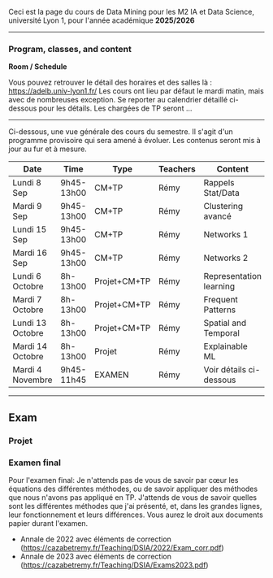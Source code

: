 
Ceci est la page du cours de Data Mining pour les M2 IA et Data Science, université Lyon 1, pour l'année académique **2025/2026**

-----

### Program, classes, and content

**Room / Schedule** 

Vous pouvez retrouver le détail des horaires et des salles là : https://adelb.univ-lyon1.fr/
Les cours ont lieu par défaut le mardi matin, mais avec de nombreuses exception. Se reporter au calendrier détaillé ci-dessous pour les détails. Les chargées de TP seront ...

----

Ci-dessous, une vue générale des cours du semestre. Il s'agit d'un programme provisoire qui sera amené à évoluer.
Les contenus seront mis à jour au fur et à mesure.

| Date | Time       | Type        | Teachers | Content |
|-----------|-------------|-------------|------------|------------|
| Lundi 8 Sep   | 9h45-13h00     | CM+TP          | Rémy       | Rappels Stat/Data |
| Mardi 9 Sep   | 9h45-13h00     | CM+TP          | Rémy       | Clustering avancé |
| Lundi 15 Sep  | 9h45-13h00     | CM+TP          | Rémy       | Networks 1 |
| Mardi 16 Sep   | 9h45-13h00     | CM+TP          | Rémy       | Networks 2 |
| Lundi 6 Octobre   | 8h-13h00     | Projet+CM+TP          | Rémy       | Representation learning |
| Mardi 7 Octobre   | 8h-13h00      | Projet+CM+TP          | Rémy       | Frequent Patterns  |
| Lundi 13 Octobre   | 8h-13h00     | Projet+CM+TP          | Rémy       | Spatial and Temporal  |
| Mardi 14 Octobre   | 8h-13h00      | Projet          | Rémy       | Explainable ML |
| Mardi 4 Novembre   | 9h45-11h45     | EXAMEN          | Rémy       | Voir détails ci-dessous |


-----

## Exam

### Projet

### Examen final 
Pour l'examen final: Je n'attends pas de vous de savoir par cœur les équations des différentes méthodes, ou de savoir appliquer des méthodes que nous n'avons pas appliqué en TP. J'attends de vous de savoir quelles sont les différentes méthodes que j'ai présenté, et, dans les grandes lignes, leur fonctionnement et leurs différences. Vous aurez le droit aux documents papier durant l'examen. 
* Annale de 2022 avec éléments de correction (https://cazabetremy.fr/Teaching/DSIA/2022/Exam_corr.pdf)
* Annale de 2023 avec éléments de correction (https://cazabetremy.fr/Teaching/DSIA/Exams2023.pdf)

